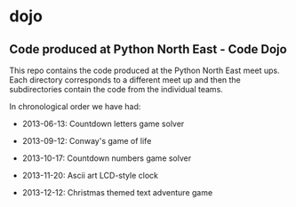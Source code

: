 dojo
====

Code produced at Python North East - Code Dojo
----------------------------------------------

This repo contains the code produced at the Python North East meet
ups. Each directory corresponds to a different meet up and then the
subdirectories contain the code from the individual teams.

In chronological order we have had: 

 - 2013-06-13: Countdown letters game solver

 - 2013-09-12: Conway's game of life 

 - 2013-10-17: Countdown numbers game solver
 
 - 2013-11-20: Ascii art LCD-style clock 
 
 - 2013-12-12: Christmas themed text adventure game
 

 
 


